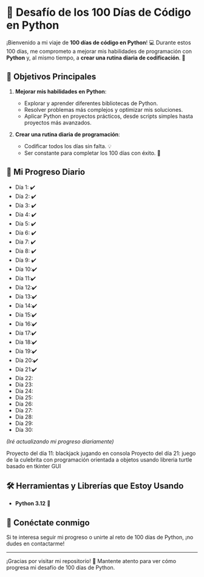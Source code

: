 # 🐍 Desafío de los 100 Días de Código en Python

¡Bienvenido a mi viaje de **100 días de código en Python**! 💻 Durante estos 100 días, me comprometo a mejorar mis habilidades de programación con **Python** y, al mismo tiempo, a **crear una rutina diaria de codificación**. 📅

## 🎯 Objetivos Principales

1. **Mejorar mis habilidades en Python**: 
   - Explorar y aprender diferentes bibliotecas de Python.
   - Resolver problemas más complejos y optimizar mis soluciones.
   - Aplicar Python en proyectos prácticos, desde scripts simples hasta proyectos más avanzados.

2. **Crear una rutina diaria de programación**: 
   - Codificar todos los días sin falta. 💡
   - Ser constante para completar los 100 días con éxito. 🏁

## 📅 Mi Progreso Diario

- Día 1: ✔️
- Día 2: ✔️
- Día 3: ✔️
- Día 4: ✔️
- Día 5: ✔️
- Día 6: ✔️
- Día 7: ✔️
- Día 8: ✔️
- Día 9: ✔️
- Día 10:✔️
- Día 11:✔️
- Día 12:✔️
- Día 13:✔️
- Día 14:✔️
- Día 15:✔️
- Día 16:✔️
- Día 17:✔️
- Día 18:✔️ 
- Día 19:✔️
- Día 20:✔️
- Día 21:✔️
- Día 22:
- Día 23:
- Día 24:
- Día 25:
- Día 26:
- Día 27:
- Día 28:
- Día 29:
- Día 30:


*(Iré actualizando mi progreso diariamente)*

Proyecto del día 11: blackjack jugando en consola 
Proyecto del día 21: juego de la culebrita con programación orientada a objetos usando libreria turtle basado en tkinter GUI


## 🛠️ Herramientas y Librerías que Estoy Usando

- **Python 3.12** 🐍


## 🔗 Conéctate conmigo

Si te interesa seguir mi progreso o unirte al reto de 100 días de Python, ¡no dudes en contactarme!  

---

¡Gracias por visitar mi repositorio! 🚀 Mantente atento para ver cómo progresa mi desafío de 100 días de Python.
